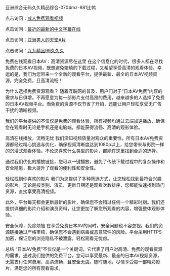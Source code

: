 

亚洲综合无码久久精品综合-0704mz-881比鸭


点击访问：<a href="https://gfd-5xg.pages.dev/">成人免费观看视频</a>

点击访问：<a href="https://bsdf-5f5.pages.dev/">最近的最新的中文字幕在线</a>

点击访问：<a href="https://cfad.pages.dev/">亚洲男人的天堂A片</a>

点击访问：<a href="https://fdhf-454.pages.dev/">九九精品99久久久</a>



免费在线观看日本AV：高清资源尽在这里
在这个信息化的时代，很多人都在寻找免费的日本AV视频，既想避免繁琐的下载过程，又希望享受高清的观看体验。幸运的是，我们为您带来一个全新的观看平台，提供最新、最全的日本AV视频资源，完全免费，且高清流畅！

为什么选择免费资源观看？
随着互联网的普及，用户们对于“日本AV免费”内容的需求与日俱增。不再愿意为每一部影片支付高昂的费用，越来越多的人选择了免费的日本AV视频平台。而免费的资源不仅节省了开销，还能让用户轻松享受无广告干扰的清晰视频。

我们的平台提供的不仅仅是免费的观看体验，所有视频均通过云端加速播放，确保您在观看时无论是手机还是电脑端，都能获得流畅、高清的观影体验。

高清在线播放，流畅无忧
我们深知视频质量对观众的重要性。所有日本AV免费资源都经过精心挑选与优化，确保视频清晰度达到1080p以上，给您带来与影院一样的沉浸式观看体验。不论您喜欢什么类型的影片，都能在这里找到合适的选择。

通过我们优化的播放链接，您可以一键播放，避免了传统下载过程中的复杂操作和安全隐患，极大提升了观看的便利性和安全性。

轻松找到你喜欢的影片
我们为您提供了多种筛选方式，让您轻松找到最符合兴趣的影片。无论是按类别、演员、更新日期还是观看次数排序，您都能快速找到热门资源，直接享受高清视频。

此外，平台每天都会更新最新的影片，确保您不会错过任何一个精彩时刻。我们还提供详细的影片介绍和演员资料，让您更加了解您所观看的内容，增强整体观影体验。

安全保障，免除烦恼
在享受免费日本AV的同时，安全问题也不容忽视。我们的资源链接通过严格审核，确保您不会遇到病毒或恶意软件的风险。平台采用HTTPS加密，保证您的浏览隐私不被泄露，轻松观看无忧虑。

总结
“日本AV免费”不仅仅是一个关键词，它代表了用户对高清、免费的观看资源的需求。通过我们提供的免费平台，您可以享受最新、最全的日本AV视频资源，无需支付任何费用，高清流畅，且安全无虞。随时随地，尽情享受每一部精彩影片，满足您的所有观看需求。







<span style="display:none;">[Canonical link]( https://github.com/luck20250704/luck03 ）</span>
